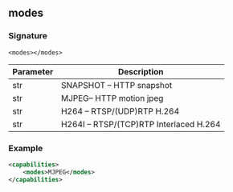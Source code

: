 ## modes


### Signature

`<modes></modes>`


| Parameter | Description |
| --- | --- |
| str | SNAPSHOT – HTTP snapshot |
| str | MJPEG– HTTP motion jpeg |
| str | H264 – RTSP/(UDP)RTP H.264  |
| str | H264I – RTSP/(TCP)RTP Interlaced H.264 |


### Example

```xml
<capabilities>
    <modes>MJPEG</modes>
</capabilities>
```


